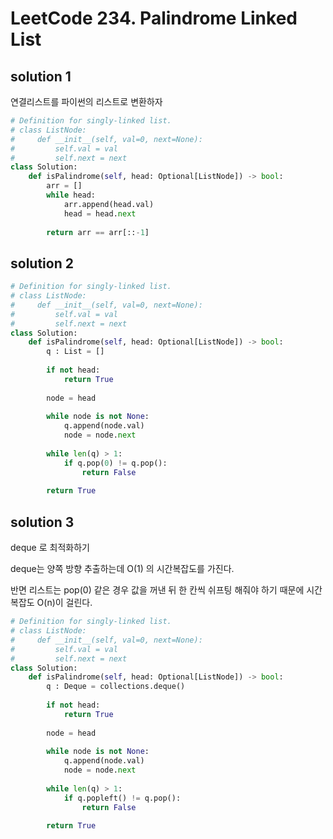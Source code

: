 # LeetCode 234. Palindrome Linked List

## solution 1

연결리스트를 파이썬의 리스트로 변환하자

```python
# Definition for singly-linked list.
# class ListNode:
#     def __init__(self, val=0, next=None):
#         self.val = val
#         self.next = next
class Solution:
    def isPalindrome(self, head: Optional[ListNode]) -> bool:
        arr = []
        while head:
            arr.append(head.val)
            head = head.next
        
        return arr == arr[::-1]
```


## solution 2

```python
# Definition for singly-linked list.
# class ListNode:
#     def __init__(self, val=0, next=None):
#         self.val = val
#         self.next = next
class Solution:
    def isPalindrome(self, head: Optional[ListNode]) -> bool:
        q : List = []
        
        if not head:
            return True
        
        node = head
        
        while node is not None:
            q.append(node.val)
            node = node.next
            
        while len(q) > 1:
            if q.pop(0) != q.pop():
                return False
        
        return True
```

## solution 3

deque 로 최적화하기

deque는 양쪽 방향 추출하는데 O(1) 의 시간복잡도를 가진다.

반면 리스트는 pop(0) 같은 경우 값을 꺼낸 뒤 한 칸씩 쉬프팅 해줘야 하기 때문에
시간 복잡도 O(n)이 걸린다.

```python
# Definition for singly-linked list.
# class ListNode:
#     def __init__(self, val=0, next=None):
#         self.val = val
#         self.next = next
class Solution:
    def isPalindrome(self, head: Optional[ListNode]) -> bool:
        q : Deque = collections.deque()
        
        if not head:
            return True
        
        node = head
        
        while node is not None:
            q.append(node.val)
            node = node.next
            
        while len(q) > 1:
            if q.popleft() != q.pop():
                return False
        
        return True
```